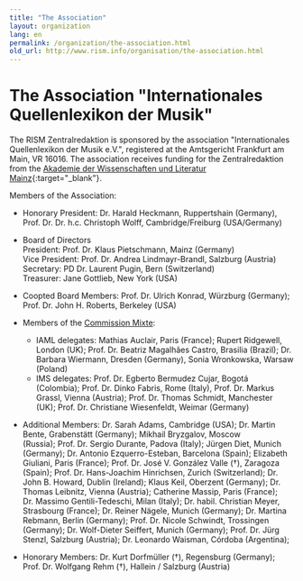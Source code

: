 ```yaml
---
title: "The Association"
layout: organization
lang: en
permalink: /organization/the-association.html
old_url: http://www.rism.info/organisation/the-association.html
---
```


# The Association "Internationales Quellenlexikon der Musik"

The RISM Zentralredaktion is sponsored by the association "Internationales Quellenlexikon der Musik e.V.", registered at the Amtsgericht Frankfurt am Main, VR 16016. The association receives funding for the Zentralredaktion from the [Akademie der Wissenschaften und Literatur Mainz](http://www.adwmainz.de/){:target="_blank"}.

Members of the Association:

* Honorary President: Dr. Harald Heckmann, Ruppertshain (Germany), Prof. Dr. Dr. h.c. Christoph Wolff, Cambridge/Freiburg (USA/Germany)
* Board of Directors\
President: Prof. Dr. Klaus Pietschmann, Mainz (Germany)\
Vice President: Prof. Dr. Andrea Lindmayr-Brandl, Salzburg (Austria)\
Secretary: PD Dr. Laurent Pugin, Bern (Switzerland)\
Treasurer: Jane Gottlieb, New York (USA)
* Coopted Board Members: Prof. Dr. Ulrich Konrad, Würzburg (Germany); Prof. Dr. John H. Roberts, Berkeley (USA)
* Members of the [Commission Mixte](/organization/international-partners.html):
  - IAML delegates: Mathias Auclair, Paris (France); Rupert Ridgewell, London (UK); Prof. Dr. Beatriz Magalhães Castro, Brasilia (Brazil); Dr. Barbara Wiermann, Dresden (Germany), Sonia Wronkowska, Warsaw (Poland)
  - IMS delegates: Prof. Dr. Egberto Bermudez Cujar, Bogotá (Colombia); Prof. Dr. Dinko Fabris, Rome (Italy), Prof. Dr. Markus Grassl, Vienna (Austria); Prof. Dr. Thomas Schmidt, Manchester (UK); Prof. Dr. Christiane Wiesenfeldt, Weimar (Germany)

* Additional Members: Dr. Sarah Adams, Cambridge (USA); Dr. Martin Bente, Grabenstätt (Germany); Mikhail Bryzgalov, Moscow (Russia); Prof. Dr. Sergio Durante, Padova (Italy); Jürgen Diet, Munich (Germany); Dr. Antonio Ezquerro-Esteban, Barcelona (Spain); Elizabeth Giuliani, Paris (France); Prof. Dr. José V. González Valle (†), Zaragoza (Spain); Prof. Dr. Hans-Joachim Hinrichsen, Zurich (Switzerland); Dr. John B. Howard, Dublin (Ireland); Klaus Keil, Oberzent (Germany); Dr. Thomas Leibnitz, Vienna (Austria); Catherine Massip, Paris (France); Dr. Massimo Gentili-Tedeschi, Milan (Italy); Dr. habil. Christian Meyer, Strasbourg (France); Dr. Reiner Nägele, Munich (Germany); Dr. Martina Rebmann, Berlin (Germany); Prof. Dr. Nicole Schwindt, Trossingen (Germany); Dr. Wolf-Dieter Seiffert, Munich (Germany); Prof. Dr. Jürg Stenzl, Salzburg (Austria); Dr. Leonardo Waisman, Córdoba (Argentina);
* Honorary Members: Dr. Kurt Dorfmüller (†), Regensburg (Germany); Prof. Dr. Wolfgang Rehm (†), Hallein / Salzburg (Austria)
